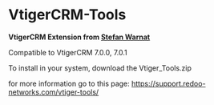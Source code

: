 VtigerCRM-Tools
===============

**VtigerCRM Extension from [Stefan Warnat](https://vtiger.stefanwarnat.de)**

Compatible to VtigerCRM 7.0.0, 7.0.1

To install in your system, download the Vtiger_Tools.zip

for more information go to this page: https://support.redoo-networks.com/vtiger-tools/

